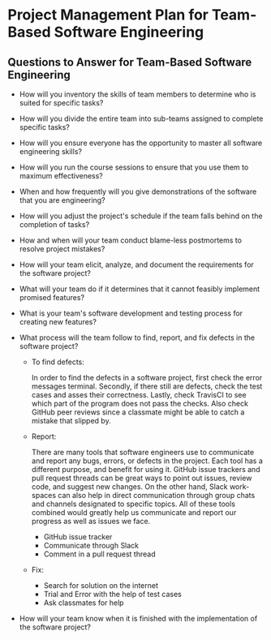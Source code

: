 # Project Management Plan for Team-Based Software Engineering

## Questions to Answer for Team-Based Software Engineering

- How will you inventory the skills of team members to determine who is
  suited for specific tasks?

- How will you divide the entire team into sub-teams assigned to complete
  specific tasks?

- How will you ensure everyone has the opportunity to master all software
  engineering skills?

- How will you run the course sessions to ensure that you use them
  to maximum effectiveness?

- When and how frequently will you give demonstrations of the software that
  you are engineering?

- How will you adjust the project's schedule if the team falls behind on the
  completion of tasks?

- How and when will your team conduct blame-less postmortems to resolve
  project mistakes?

- How will your team elicit, analyze, and document the requirements for the
  software project?

- What will your team do if it determines that it cannot feasibly implement
  promised features?

- What is your team's software development and testing process for creating
  new features?

- What process will the team follow to find, report, and fix defects in the
  software project?
  - To find defects:

      In order to find the defects in a software project, first check the error
      messages terminal. Secondly, if there still are defects, check the test
      cases and asses their correctness. Lastly, check TravisCI to see which
      part of the program does not pass the checks. Also check GitHub peer
      reviews since a classmate might be able to catch a mistake that
      slipped by.
  - Report:

    There are many tools that software engineers use to communicate and report
    any bugs, errors, or defects in the project. Each tool has a different
    purpose, and benefit for using it. GitHub issue trackers and pull request
    threads can be great ways to point out issues, review code, and suggest
    new changes. On the other hand, Slack work-spaces can also help in direct
    communication through group chats and channels designated to specific
    topics. All of these tools combined would greatly help us communicate and
    report our progress as well as issues we face.
    - GitHub issue tracker
    - Communicate through Slack
    - Comment in a pull request thread
  - Fix:
    - Search for solution on the internet
    - Trial and Error with the help of test cases
    - Ask classmates for help

- How will your team know when it is finished with the implementation of the
  software project?
